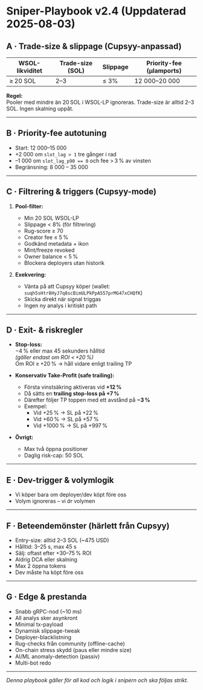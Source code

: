 # Sniper-Playbook v2.4 (Uppdaterad 2025-08-03)

## A · Trade-size & slippage (Cupsyy-anpassad)

| WSOL-likviditet | Trade-size (SOL) | Slippage | Priority-fee (µlamports) |
|-----------------|------------------|----------|--------------------------|
| ≥ 20 SOL        | 2–3              | ≤ 3%     | 12 000–20 000            |

**Regel:**  
Pooler med mindre än 20 SOL i WSOL-LP ignoreras. Trade-size är alltid 2–3 SOL. Ingen skalning uppåt.

---

## B · Priority-fee autotuning

- Start: 12 000–15 000
- +2 000 om `slot_lag > 1` tre gånger i rad
- –1 000 om `slot_lag_p90 == 0` och fee > 3 % av vinsten
- Begränsning: 8 000 – 35 000

---

## C · Filtrering & triggers (Cupsyy-mode)

1. **Pool-filter:**
   - Min 20 SOL WSOL-LP
   - Slippage < 8% (för filtrering)
   - Rug-score ≥ 70
   - Creator fee ≤ 5 %
   - Godkänd metadata + ikon
   - Mint/freeze revoked
   - Owner balance < 5 %
   - Blockera deployers utan historik

2. **Exekvering:**
   - Vänta på att Cupsyy köper (wallet: `suqh5sHtr8HyJ7q8scBimULPkPpA557prMG47xCHQfK`)
   - Skicka direkt när signal triggas
   - Ingen ny analys i kritiskt path

---

## D · Exit- & riskregler

- **Stop-loss:**  
  −4 % eller max 45 sekunders hålltid  
  *(gäller endast om ROI < +20 %)*  
  Om ROI ≥ +20 % → håll vidare enligt trailing TP

- **Konservativ Take-Profit (safe trailing):**
  - Första vinstsäkring aktiveras vid **+12 %**
  - Då sätts en **trailing stop-loss på +7 %**
  - Därefter följer TP toppen med ett avstånd på **−3 %**
  - Exempel:  
    - Vid +25 % → SL på +22 %  
    - Vid +60 % → SL på +57 %  
    - Vid +1000 % → SL på +997 %

- **Övrigt:**
  - Max två öppna positioner
  - Daglig risk-cap: 50 SOL

---

## E · Dev-trigger & volymlogik

- Vi köper bara om deployer/dev köpt före oss
- Volym ignoreras – vi *är* volymen

---

## F · Beteendemönster (härlett från Cupsyy)

- Entry-size: alltid 2–3 SOL (~475 USD)
- Hålltid: 3–25 s, max 45 s
- Sälj: oftast efter +30–75 % ROI
- Aldrig DCA eller skalning
- Max 2 öppna tokens
- Dev måste ha köpt före oss

---

## G · Edge & prestanda

- Snabb gRPC-nod (~10 ms)
- All analys sker asynkront
- Minimal tx-payload
- Dynamisk slippage-tweak
- Deployer-blacklistning
- Rug-checks från community (offline-cache)
- On-chain stress skydd (paus eller mindre size)
- AI/ML anomaly-detection (passiv)
- Multi-bot redo

---

*Denna playbook gäller för all kod och logik i snipern och ska följas strikt.*

